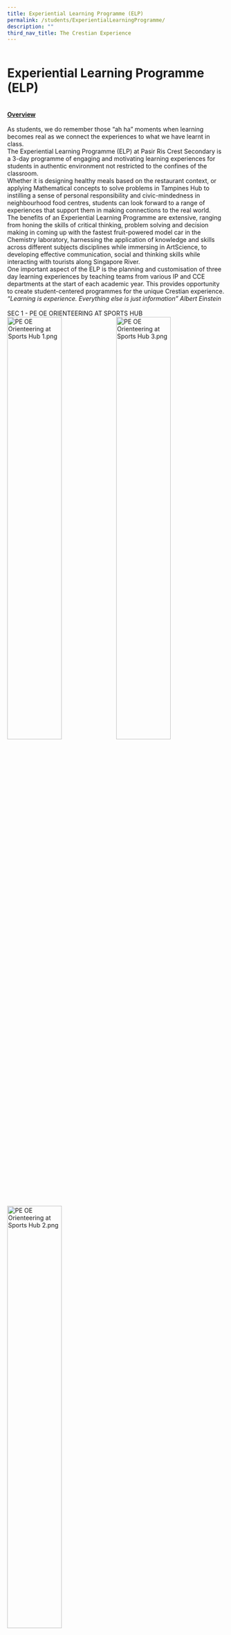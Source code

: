 ```yaml
---
title: Experiential Learning Programme (ELP)
permalink: /students/ExperientialLearningProgramme/
description: ""
third_nav_title: The Crestian Experience
---
```

<img style="width:50%">
<h1>Experiential Learning Programme (ELP)</h1>
<div><br /><strong><u>Overview<br /></u></strong><br />
<div>As students, we do remember those &ldquo;ah ha&rdquo; moments when learning becomes real as we connect the experiences to what we have learnt in class.</div>
<div>The Experiential Learning Programme (ELP) at Pasir Ris Crest Secondary is a 3-day programme of engaging and motivating learning experiences for students in authentic environment not restricted to the confines of the classroom.</div>
<div>Whether it is designing healthy meals based on the restaurant context, or applying Mathematical concepts to solve problems in Tampines Hub to instilling a sense of personal responsibility and civic-mindedness in neighbourhood food centres, students can look forward to a range of experiences that support them in making connections to the real world.</div>
<div>The benefits of an Experiential Learning Programme are extensive, ranging from honing the skills of critical thinking, problem solving and decision making in coming up with the fastest fruit-powered model car in the Chemistry laboratory, harnessing the application of knowledge and skills across different subjects disciplines while immersing in ArtScience, to developing effective communication, social and thinking skills while interacting with tourists along Singapore River.</div>
<div>One important aspect of the ELP is the planning and customisation of three day learning experiences by teaching teams from various IP and CCE departments at the start of each academic year. This provides opportunity to create student-centered programmes for the unique Crestian experience.</div>
<div><em>&ldquo;Learning is experience. Everything else is just information&rdquo; Albert Einstein</em></div>
<br />SEC 1 - PE OE ORIENTEERING AT SPORTS HUB<br /><img src="/images/PE OE Orienteering at Sports Hub 1.png" alt="PE OE Orienteering at Sports Hub 1.png" style="width:50%"/><img src="/images/PE OE Orienteering at Sports Hub 3.png" alt="PE OE Orienteering at Sports Hub 3.png" style="width:50%"/><br /><br /><br /><br /><br /><br /><br />
<div>
<div><img src="/images/PE OE Orienteering at Sports Hub 2.png" alt="PE OE Orienteering at Sports Hub 2.png" style="width:50%"/> <img src="/images/PE OE Orienteering at Sports Hub 5.png" alt="PE OE Orienteering at Sports Hub 5.png" style="width:50%"/><img src="/images/PE OE Orienteering at Sports Hub 7.png" alt="PE OE Orienteering at Sports Hub 7.png" style="width:50%"/></div>
</div>
<div><img src="/images/PE OE Orienteering at Sports Hub 6.png" alt="PE OE Orienteering at Sports Hub 6.png" style="width:50%"/></div>
<div>
<div><img src="/images/PE OE Orienteering at Sports Hub 8.png" alt="PE OE Orienteering at Sports Hub 8.png" style="width:50%"/></div>
</div>
<div>
<h2>SEC 1 - VIA AND LIT AT FOOD CENTRES</h2>
</div>
<div><img src="/images/VIA &amp; LIT at food centres 1.png" alt="VIA &amp; LIT at food centres 1.png" style="width:25%"/><img src="/images/VIA &amp; LIT at food centres 2.png" alt="VIA &amp; LIT at food centres 2.png" style="width:50%"/></div>
<div><img src="/images/VIA &amp; LIT at food centres 3.png" alt="VIA &amp; LIT at food centres 3.png" style="width:50%"/></div>
<div><img src="h/images/VIA &amp; LIT at food centres 4.png" alt="VIA &amp; LIT at food centres 4.png" style="width:50%"/></div>
<div><img src="h/images/VIA &amp; LIT at food centres 5.png" alt="VIA &amp; LIT at food centres 5.png" style="width:50%"/></div>
<div><img src="/images/VIA &amp; LIT at food centres 7.png" alt="VIA &amp; LIT at food centres 7.png" style="width:50%"/></div>
<div><br /><img src="/images/VIA &amp; LIT at food centres 8.png" alt="VIA &amp; LIT at food centres 8.png" /><img src="/images/VIA &amp; LIT at food centres 6.png" alt="VIA &amp; LIT at food centres 6.png" /></div>
<div>
<h2>SEC 2ENA - SGEM AT MERLION PARK</h2>
</div>
<div><img src="/images/SGEM at Merlion Park 1.png" alt="SGEM at Merlion Park 1.png" /><img src="/images/SGEM at Merlion Park 2.png" alt="SGEM at Merlion Park 2.png" /></div>
<div><img src="/images/SGEM at Merlion Park 3.png" alt="SGEM at Merlion Park 3.png" /></div>
<div><img src="/images/SGEM at Merlion Park 4.png" alt="SGEM at Merlion Park 4.png" /></div>
<div><img src="/images/SGEM at Merlion Park 5.png" alt="SGEM at Merlion Park 5.png" /></div>
<div><img src="/images/SGEM at Merlion Park 6.png" alt="SGEM at Merlion Park 6.png" /></div>
<div><img src="/images/SGEM at Merlion Park 7.png" alt="SGEM at Merlion Park 7.png" /></div>
<div><img src="/images/SGEM at Merlion Park 8.png" alt="SGEM at Merlion Park 8.png" /></div>
<div>
<h2>SEC 2 - ACT LJ AT ART SCIENCE MUSEUM</h2>
</div>
<div><img src="/images/ACT LJ 1.png" alt="ACT LJ 1.png" /></div>
<div><img src="/images/ACT LJ 5.png" alt="ACT LJ 5.png" /></div>
<div><img src="/images/ACT LJ 6.png" alt="ACT LJ 6.png" /></div>
<div><img src="/images/ACT LJ 2.png" alt="ACT LJ 2.png" /></div>
<div><img src="/images/ACT LJ 3.png" alt="ACT LJ 3.png" /></div>
<div><img src="/images/ACT LJ 7.png" alt="ACT LJ 7.png" /></div>
<div><img src="/images/ACT LJ 8.png" alt="ACT LJ 8.png" /><br /><img src="/images/ACT LJ 4.png" alt="ACT LJ 4.png" /></div>
<div>
<h2>SEC 2 - AESTHETICS ENTHIC DRUMS AT KALLANG CC</h2>
</div>
<div><img src="/images/Aesthetics Enthic Drums 1.png" alt="Aesthetics Enthic Drums 1.png" /></div>
<div><img src="/images/Aesthetics Enthic Drums 2.png" alt="Aesthetics Enthic Drums 2.png" /><img src="/images/Aesthetics Enthic Drums 3.png" alt="Aesthetics Enthic Drums 3.png" /></div>
<div><img src="/images/Aesthetics Enthic Drums 4.png" alt="Aesthetics Enthic Drums 4.png" /></div>
<div><br /><img src="/images/Aesthetics Enthic Drums 5.png" alt="Aesthetics Enthic Drums 5.png" /></div>
<div><br /><img src="/images/Aesthetics Enthic Drums 6.png" alt="Aesthetics Enthic Drums 6.png" /><br /><br /><br /><img src="/images/Aesthetics Enthic Drums 8.png" alt="Aesthetics Enthic Drums 8.png" /></div>
<div>
<h2>SEC 3 - CHEMISTRY WORKSHOP AT PRCS SCIENCE LABS</h2>
</div>
<div><img src="/images/Chemistry Workshop 1.png" alt="Chemistry Workshop 1.png" /></div>
<div><img src="/images/Chemistry Workshop 2.png" alt="Chemistry Workshop 2.png" /><img src="/images/Chemistry Workshop 3.png" alt="/images/Chemistry Workshop 3.png"/></div>
<div><img src="/images/Chemistry Workshop 4.png" alt="Chemistry Workshop 4.png" /></div>
<div><br /><img src="/images/Chemistry Workshop 5.png" alt="Chemistry Workshop 5.png" /><img src="/images/Chemistry Workshop 6.png" alt="Chemistry Workshop 6.png" /></div>
<div><img src="/images/Chemistry Workshop 7.png" alt="Chemistry Workshop 7.png" /><img src="/images/Chemistry Workshop 8.png" alt="Chemistry Workshop 8.png" /></div>
<div>
<h2>SEC 3 - ECG @ LLEC AT LIFELONG LEARNING EXPLOROTORY CENTRE</h2>
</div>
<div><img src="/images/ECG 1.png" alt="ECG 1.png" /></div>
<div><img src="/images/ECG 2.png" alt="ECG 2.png" /><img src="/images/ECG 3.png" alt="ECG 3.png" /></div>
<div><img src="/images/ECG 4.png" alt="ECG 4.png" /><img src="/images/ECG 7.png" alt="ECG 7.png" /><img src="/images/ECG 8.png" alt="ECG 8.png" /></div>
<div><img src="/images/ECG 6.png" alt="ECG 6.png" /><img src="/images/ECG 5.png" alt="ECG 5.png" /></div>
<div>
<h2>SEC 3 /4NT - RACIAL HARMONY TRAIL AT RELIGIOUS CENTRES</h2>
</div>
<div>
	
<img src="/images/Racial Harmony  1.png" alt="Racial Harmony 1.png"/>
<img src="/images/Racial Harmony  2.png" alt="Racial Harmony 2.png" />
	</div>
<div><br /><img src="/images/Racial Harmony  4.png" alt="Racial Harmony 4.png" /><img src="/images/Racial Harmony  5.png" alt="Racial Harmony  5.png" /></div>
<div><img src="/images/Racial Harmony 6.png" alt="/images/Racial Harmony 6.png"/><img src="/images/Racial Harmony  7.png" alt="Racial Harmony 7.png" /></div>
<div><img src="/images/Racial Harmony  3.png" alt="Racial Harmony 3.png" /></div>
<div><br /><br /></div>
<div>SEC 4NA - ALP PHOTO JOURNALISM</div>
<div><img src="/images/Aesthetics Enthic Drums 4.png" alt="Aesthetics Enthic Drums 4.png" /></div>
<div><img src="/images/ALP Photo journalism 5.png" alt="ALP Photo journalism 5.png" /></div>
<div><img src="/images/ALP Photo journalism 3.png" alt="ALP Photo journalism 3.png" /><img src="/images/ALP Photo journalism 6.png" alt="ALP Photo journalism 6.png" /></div>
<div><img src="/images/ALP Photo journalism 7.png" alt="ALP Photo journalism 7.png" /><img src="/images/ALP Photo journalism 1.png" alt="ALP Photo journalism 1.png" /></div>
<div>
<h2>SEC 4N - DIALOGUE IN THE DARK AT NGEE ANN POLYTECHNIC</h2>
</div>
<div><img src="/images/DID 3.png" alt="DID 3.png" /></div>
<div><img src="/images/DID 4.png" alt="DID 4.png" /></div>
<div><img src="/images/DID 5.png" alt="DID 5.png" /></div>
<div><img src="/images/DID 7.png" alt="DID 7.png" /></div>
<div><img src="/images/DID 8.png" alt="DID 8.png" /><img src="/images/DID 6.png" alt="DID 6.png" /></div>
<div><br /><img src="/images/DID 1.png" alt="DID 1.png" /><br /><img src="/images/DID 2.png" alt="DID 2.png" /></div>
</div>